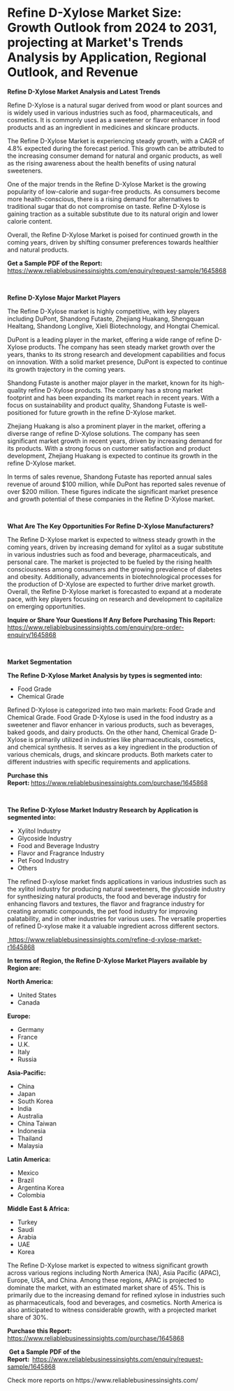 <p><h1>Refine D-Xylose Market Size: Growth Outlook from 2024 to 2031, projecting at Market's Trends Analysis by Application, Regional Outlook, and Revenue</h1></p><p><strong>Refine D-Xylose Market Analysis and Latest Trends</strong></p>
<p><p>Refine D-Xylose is a natural sugar derived from wood or plant sources and is widely used in various industries such as food, pharmaceuticals, and cosmetics. It is commonly used as a sweetener or flavor enhancer in food products and as an ingredient in medicines and skincare products.</p><p>The Refine D-Xylose Market is experiencing steady growth, with a CAGR of 4.8% expected during the forecast period. This growth can be attributed to the increasing consumer demand for natural and organic products, as well as the rising awareness about the health benefits of using natural sweeteners.</p><p>One of the major trends in the Refine D-Xylose Market is the growing popularity of low-calorie and sugar-free products. As consumers become more health-conscious, there is a rising demand for alternatives to traditional sugar that do not compromise on taste. Refine D-Xylose is gaining traction as a suitable substitute due to its natural origin and lower calorie content.</p><p>Overall, the Refine D-Xylose Market is poised for continued growth in the coming years, driven by shifting consumer preferences towards healthier and natural products.</p></p>
<p><strong>Get a Sample PDF of the Report:&nbsp;</strong> <a href="https://www.reliablebusinessinsights.com/enquiry/request-sample/1645868">https://www.reliablebusinessinsights.com/enquiry/request-sample/1645868</a></p>
<p>&nbsp;</p>
<p><strong>Refine D-Xylose Major Market Players</strong></p>
<p><p>The Refine D-Xylose market is highly competitive, with key players including DuPont, Shandong Futaste, Zhejiang Huakang, Shengquan Healtang, Shandong Longlive, Xieli Biotechnology, and Hongtai Chemical.</p><p>DuPont is a leading player in the market, offering a wide range of refine D-Xylose products. The company has seen steady market growth over the years, thanks to its strong research and development capabilities and focus on innovation. With a solid market presence, DuPont is expected to continue its growth trajectory in the coming years.</p><p>Shandong Futaste is another major player in the market, known for its high-quality refine D-Xylose products. The company has a strong market footprint and has been expanding its market reach in recent years. With a focus on sustainability and product quality, Shandong Futaste is well-positioned for future growth in the refine D-Xylose market.</p><p>Zhejiang Huakang is also a prominent player in the market, offering a diverse range of refine D-Xylose solutions. The company has seen significant market growth in recent years, driven by increasing demand for its products. With a strong focus on customer satisfaction and product development, Zhejiang Huakang is expected to continue its growth in the refine D-Xylose market.</p><p>In terms of sales revenue, Shandong Futaste has reported annual sales revenue of around $100 million, while DuPont has reported sales revenue of over $200 million. These figures indicate the significant market presence and growth potential of these companies in the Refine D-Xylose market.</p></p>
<p>&nbsp;</p>
<p><strong>What Are The Key Opportunities For Refine D-Xylose Manufacturers?</strong></p>
<p><p>The Refine D-Xylose market is expected to witness steady growth in the coming years, driven by increasing demand for xylitol as a sugar substitute in various industries such as food and beverage, pharmaceuticals, and personal care. The market is projected to be fueled by the rising health consciousness among consumers and the growing prevalence of diabetes and obesity. Additionally, advancements in biotechnological processes for the production of D-Xylose are expected to further drive market growth. Overall, the Refine D-Xylose market is forecasted to expand at a moderate pace, with key players focusing on research and development to capitalize on emerging opportunities.</p></p>
<p><strong>Inquire or Share Your Questions If Any Before Purchasing This Report:</strong> <a href="https://www.reliablebusinessinsights.com/enquiry/pre-order-enquiry/1645868">https://www.reliablebusinessinsights.com/enquiry/pre-order-enquiry/1645868</a></p>
<p>&nbsp;</p>
<p><strong>Market Segmentation</strong></p>
<p><strong>The Refine D-Xylose Market Analysis by types is segmented into:</strong></p>
<p><ul><li>Food Grade</li><li>Chemical Grade</li></ul></p>
<p><p>Refined D-Xylose is categorized into two main markets: Food Grade and Chemical Grade. Food Grade D-Xylose is used in the food industry as a sweetener and flavor enhancer in various products, such as beverages, baked goods, and dairy products. On the other hand, Chemical Grade D-Xylose is primarily utilized in industries like pharmaceuticals, cosmetics, and chemical synthesis. It serves as a key ingredient in the production of various chemicals, drugs, and skincare products. Both markets cater to different industries with specific requirements and applications.</p></p>
<p><strong>Purchase this Report:&nbsp;</strong><a href="https://www.reliablebusinessinsights.com/purchase/1645868">https://www.reliablebusinessinsights.com/purchase/1645868</a></p>
<p>&nbsp;</p>
<p><strong>The Refine D-Xylose Market Industry Research by Application is segmented into:</strong></p>
<p><ul><li>Xylitol Industry</li><li>Glycoside Industry</li><li>Food and Beverage Industry</li><li>Flavor and Fragrance Industry</li><li>Pet Food Industry</li><li>Others</li></ul></p>
<p><p>The refined D-xylose market finds applications in various industries such as the xylitol industry for producing natural sweeteners, the glycoside industry for synthesizing natural products, the food and beverage industry for enhancing flavors and textures, the flavor and fragrance industry for creating aromatic compounds, the pet food industry for improving palatability, and in other industries for various uses. The versatile properties of refined D-xylose make it a valuable ingredient across different sectors.</p></p>
<p><a href="https://www.reliablebusinessinsights.com/refine-d-xylose-market-r1645868">&nbsp;https://www.reliablebusinessinsights.com/refine-d-xylose-market-r1645868</a></p>
<p><strong>In terms of Region, the Refine D-Xylose Market Players available by Region are:</strong></p>
<p>
    <p> <strong> North America: </strong>
        <ul>
            <li>United States</li>
            <li>Canada</li>
        </ul>
        </p> 
    <p> <strong> Europe: </strong>
        <ul>
            <li>Germany</li>
            <li>France</li>
            <li>U.K.</li>
            <li>Italy</li>
            <li>Russia</li>
        </ul>
        </p> 
    <p> <strong> Asia-Pacific: </strong>
        <ul>
            <li>China</li>
            <li>Japan</li>
            <li>South Korea</li>
            <li>India</li>
            <li>Australia</li>
            <li>China Taiwan</li>
            <li>Indonesia</li>
            <li>Thailand</li>
            <li>Malaysia</li>
        </ul>
        </p> 
    <p> <strong> Latin America: </strong>
        <ul>
            <li>Mexico</li>
            <li>Brazil</li>
            <li>Argentina Korea</li>
            <li>Colombia</li>
        </ul>
        </p> 
    <p> <strong> Middle East & Africa: </strong>
        <ul>
            <li>Turkey</li>
            <li>Saudi</li>
            <li>Arabia</li>
            <li>UAE</li>
            <li>Korea</li>
        </ul>
    </p>
    </p>
<p><p>The Refine D-Xylose market is expected to witness significant growth across various regions including North America (NA), Asia Pacific (APAC), Europe, USA, and China. Among these regions, APAC is projected to dominate the market, with an estimated market share of 45%. This is primarily due to the increasing demand for refined xylose in industries such as pharmaceuticals, food and beverages, and cosmetics. North America is also anticipated to witness considerable growth, with a projected market share of 30%.</p></p>
<p><strong>Purchase this Report: </strong><a href="https://www.reliablebusinessinsights.com/purchase/1645868">https://www.reliablebusinessinsights.com/purchase/1645868</a></p>
<p>&nbsp;<strong>Get a Sample PDF of the Report:&nbsp;&nbsp;</strong><a href="https://www.reliablebusinessinsights.com/enquiry/request-sample/1645868">https://www.reliablebusinessinsights.com/enquiry/request-sample/1645868</a></p>
<p><strong></strong></p>
<p>Check more reports on https://www.reliablebusinessinsights.com/</p>